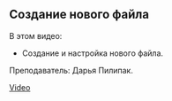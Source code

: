 ## Создание нового файла

В этом видео:

* Создание и настройка нового файла. 

Преподаватель: Дарья Пилипак.

[Video](https://player.softculture.cc/embed/MIL/MIL_10.22.02_L1-1_New_Document)